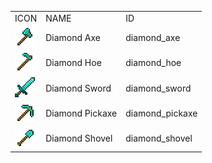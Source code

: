 <table>
	<tablebody>
		<tr>
			<td>ICON</td>
			<td>NAME</td>
			<td>ID</td>
		</tr>
		<tr>
			<td><img src="../../mc_icon/tools/diamond_axe.png"></td>
			<td>Diamond Axe</td>
			<td>diamond_axe</td>
		</tr>
		<tr>
			<td><img src="../../mc_icon/tools/diamond_hoe.png"></td>
			<td>Diamond Hoe</td>
			<td>diamond_hoe</td>
		</tr>
		<tr>
			<td><img src="../../mc_icon/combat/diamond_sword.png"></td>
			<td>Diamond Sword</td>
			<td>diamond_sword</td>
		</tr>
		<tr>
			<td><img src="../../mc_icon/tools/diamond_pickaxe.png"></td>
			<td>Diamond Pickaxe</td>
			<td>diamond_pickaxe</td>
		</tr>
		<tr>
			<td><img src="../../mc_icon/tools/diamond_shovel.png"></td>
			<td>Diamond Shovel</td>
			<td>diamond_shovel</td>
		</tr>
	</tablebody>
</table>